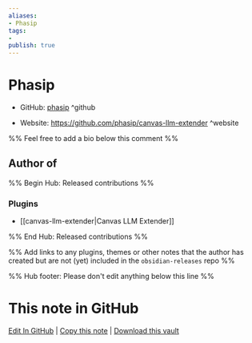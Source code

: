 ```yaml
---
aliases:
- Phasip
tags:
- 
publish: true
---
```


# Phasip

- GitHub: [phasip](https://github.com/phasip/) ^github
<!-- - Discord: `@` ^discord-->
- Website: <https://github.com/phasip/canvas-llm-extender> ^website
<!-- - [[Publish sites|Publish site]]: <https://> ^publish-->

%% Feel free to add a bio below this comment %%


## Author of

%% Begin Hub: Released contributions %%
### Plugins
- [[canvas-llm-extender|Canvas LLM Extender]]

%% End Hub: Released contributions %%

%% Add links to any plugins, themes or other notes that the author has created but are not (yet) included in the `obsidian-releases` repo %%

<!--
### Unlisted plugins
-->

<!--
### Others
-->

<!--
## Sponsor this author
-->

<!-- - [[GitHub sponsors]]: [Sponsor @phasip on GitHub Sponsors](https://github.com/sponsors/phasip) ^github-sponsor-->
<!-- - [[Buy me a coffee]]: <https://> ^buy-me-a-coffee-->
<!-- - [[PayPal]]: <https://> ^paypal-->
<!-- - [[Patreon]]: <https://> ^patreon-->

<!--
## Follow this author
-->

<!-- - [[YouTube Channels|On YouTube]]: <https://> ^youtube-->
<!-- - Twitter: <https://> ^twitter-->
<!-- - ... -->

%% Hub footer: Please don't edit anything below this line %%

# This note in GitHub

<span class="git-footer">[Edit In GitHub](https://github.dev/obsidian-community/obsidian-hub/blob/main/01%20-%20Community/People/phasip.md "git-hub-edit-note") | [Copy this note](https://raw.githubusercontent.com/obsidian-community/obsidian-hub/main/01%20-%20Community/People/phasip.md "git-hub-copy-note") | [Download this vault](https://github.com/obsidian-community/obsidian-hub/archive/refs/heads/main.zip "git-hub-download-vault") </span>
